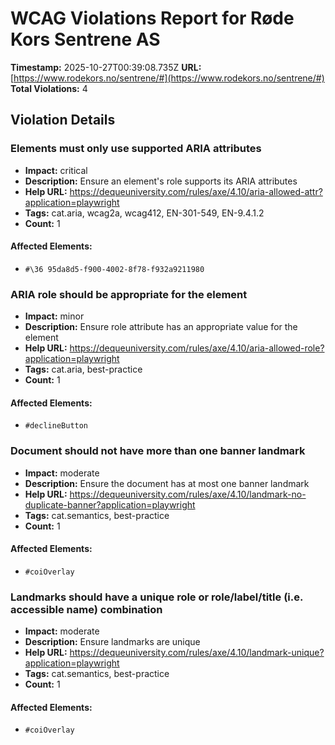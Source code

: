 # WCAG Violations Report for Røde Kors Sentrene AS

**Timestamp:** 2025-10-27T00:39:08.735Z
**URL:** [https://www.rodekors.no/sentrene/#](https://www.rodekors.no/sentrene/#)
**Total Violations:** 4

## Violation Details

### Elements must only use supported ARIA attributes

- **Impact:** critical
- **Description:** Ensure an element's role supports its ARIA attributes
- **Help URL:** https://dequeuniversity.com/rules/axe/4.10/aria-allowed-attr?application=playwright
- **Tags:** cat.aria, wcag2a, wcag412, EN-301-549, EN-9.4.1.2
- **Count:** 1

#### Affected Elements:

- `#\36 95da8d5-f900-4002-8f78-f932a9211980`

### ARIA role should be appropriate for the element

- **Impact:** minor
- **Description:** Ensure role attribute has an appropriate value for the element
- **Help URL:** https://dequeuniversity.com/rules/axe/4.10/aria-allowed-role?application=playwright
- **Tags:** cat.aria, best-practice
- **Count:** 1

#### Affected Elements:

- `#declineButton`

### Document should not have more than one banner landmark

- **Impact:** moderate
- **Description:** Ensure the document has at most one banner landmark
- **Help URL:** https://dequeuniversity.com/rules/axe/4.10/landmark-no-duplicate-banner?application=playwright
- **Tags:** cat.semantics, best-practice
- **Count:** 1

#### Affected Elements:

- `#coiOverlay`

### Landmarks should have a unique role or role/label/title (i.e. accessible name) combination

- **Impact:** moderate
- **Description:** Ensure landmarks are unique
- **Help URL:** https://dequeuniversity.com/rules/axe/4.10/landmark-unique?application=playwright
- **Tags:** cat.semantics, best-practice
- **Count:** 1

#### Affected Elements:

- `#coiOverlay`

